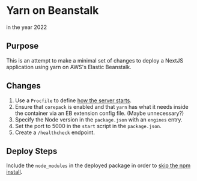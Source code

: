 # Yarn on Beanstalk

in the year 2022

## Purpose

This is an attempt to make a minimal set of changes to deploy a NextJS application using yarn on AWS's Elastic Beanstalk.

## Changes

1. Use a `Procfile` to define [how the server starts](https://docs.aws.amazon.com/elasticbeanstalk/latest/dg/nodejs-configuration-procfile.html).
2. Ensure that `corepack` is enabled and that `yarn` has what it needs inside the container via an EB extension config file. (Maybe unnecessary?)
3. Specify the Node version in the `package.json` with an `engines` entry.
4. Set the port to 5000 in the `start` script in the `package.json`.
5. Create a `/healthcheck` endpoint.

## Deploy Steps

Include the `node_modules` in the deployed package in order to [skip the npm install](https://docs.aws.amazon.com/elasticbeanstalk/latest/dg/nodejs-platform-dependencies.html#nodejs-platform-nodemodules).
